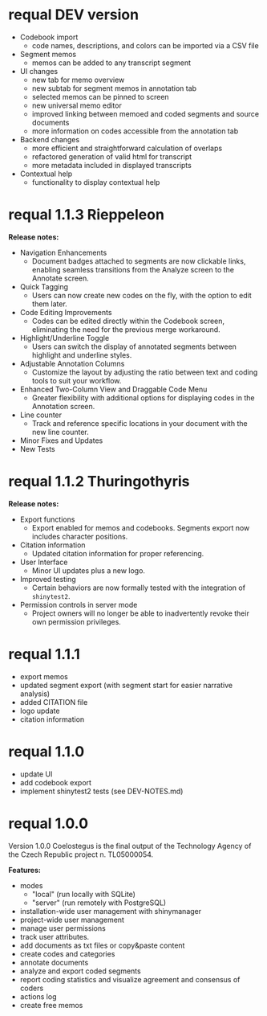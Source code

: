 # requal DEV version

- Codebook import
  - code names, descriptions, and colors can be imported via a CSV file
- Segment memos
  - memos can be added to any transcript segment
- UI changes
  - new tab for memo overview
  - new subtab for segment memos in annotation tab
  - selected memos can be pinned to screen
  - new universal memo editor 
  - improved linking between memoed and coded segments and source documents
  - more information on codes accessible from the annotation tab
- Backend changes
  - more efficient and straightforward calculation of overlaps
  - refactored generation of valid html for transcript
  - more metadata included in displayed transcripts
- Contextual help
  - functionality to display contextual help 

# requal 1.1.3 Rieppeleon

__Release notes:__  

- Navigation Enhancements
  - Document badges attached to segments are now clickable links, enabling seamless transitions from the Analyze screen to the Annotate screen.
- Quick Tagging
  - Users can now create new codes on the fly, with the option to edit them later.
- Code Editing Improvements
  - Codes can be edited directly within the Codebook screen, eliminating the need for the previous merge workaround.
- Highlight/Underline Toggle
  - Users can switch the display of annotated segments between highlight and underline styles.
- Adjustable Annotation Columns
  - Customize the layout by adjusting the ratio between text and coding tools to suit your workflow.
- Enhanced Two-Column View and Draggable Code Menu
  - Greater flexibility with additional options for displaying codes in the Annotation screen.
- Line counter
  - Track and reference specific locations in your document with the new line counter.
- Minor Fixes and Updates
- New Tests

# requal 1.1.2 Thuringothyris

__Release notes:__  

- Export functions
  - Export enabled for memos and codebooks. Segments export now includes character positions.
- Citation information
  - Updated citation information for proper referencing.
- User Interface
  - Minor UI updates plus a new logo.
- Improved testing
  - Certain behaviors are now formally tested with the integration of `shinytest2`.
- Permission controls in server mode
  - Project owners will no longer be able to inadvertently revoke their own permission privileges.

# requal 1.1.1

- export memos
- updated segment export (with segment start for easier narrative analysis)
- added CITATION file
- logo update
- citation information

# requal 1.1.0

- update UI
- add codebook export
- implement shinytest2 tests (see DEV-NOTES.md)

# requal 1.0.0

Version 1.0.0 Coelostegus is the final output of the Technology Agency of the Czech Republic project n. TL05000054.

__Features:__  

- modes  
  - "local" (run locally with SQLite)  
  - "server" (run remotely with PostgreSQL)  
- installation-wide user management with shinymanager  
- project-wide user management  
- manage user permissions  
- track user attributes. 
- add documents as txt files or copy&paste content  
- create codes and categories  
- annotate documents  
- analyze and export coded segments  
- report coding statistics and visualize agreement and consensus of coders  
- actions log  
- create free memos  
